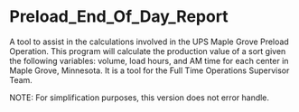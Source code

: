 # Preload_End_Of_Day_Report


A tool to assist in the calculations involved in the UPS Maple Grove Preload Operation. This program will calculate the production value of a sort given the following variables: volume, load hours, and AM time for each center in Maple Grove, Minnesota. It is a tool for the Full Time Operations Supervisor Team.


NOTE: For simplification purposes, this version does not error handle. 
